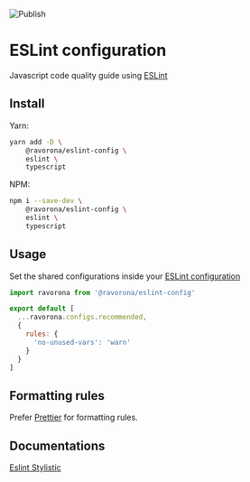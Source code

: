 ![Publish](https://github.com/ravorona/eslint-config/actions/workflows/publish.yml/badge.svg)

# ESLint configuration

Javascript code quality guide using [ESLint](https://eslint.org)

## Install

Yarn:

```bash
yarn add -D \
    @ravorona/eslint-config \
    eslint \
    typescript
```

NPM:

```bash
npm i --save-dev \
    @ravorona/eslint-config \
    eslint \
    typescript
```

## Usage

Set the shared configurations inside your [ESLint configuration](https://eslint.org/docs/user-guide/configuring)

```js
import ravorona from '@ravorona/eslint-config'

export default [
  ...ravorona.configs.recommended,
  {
    rules: {
      'no-unused-vars': 'warn'
    }
  }
]
```

## Formatting rules

Prefer [Prettier](https://prettier.io) for formatting rules.

## Documentations

[Eslint Stylistic](https://eslint.style)
